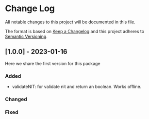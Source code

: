 # Change Log

All notable changes to this project will be documented in this file.

The format is based on [Keep a Changelog](https://keepachangelog.com/)
and this project adheres to [Semantic Versioning](https://semver.org/).

## [1.0.0] - 2023-01-16

Here we share the first version for this package

### Added

- validateNIT: for validate nit and return an boolean. Works offline.

### Changed

### Fixed
